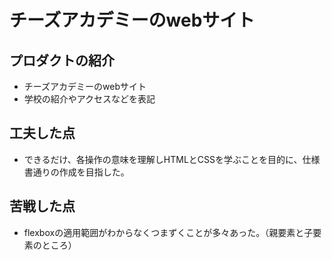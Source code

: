# チーズアカデミーのwebサイト

## プロダクトの紹介
- チーズアカデミーのwebサイト
- 学校の紹介やアクセスなどを表記

## 工夫した点
- できるだけ、各操作の意味を理解しHTMLとCSSを学ぶことを目的に、仕様書通りの作成を目指した。

## 苦戦した点
- flexboxの適用範囲がわからなくつまずくことが多々あった。（親要素と子要素のところ）